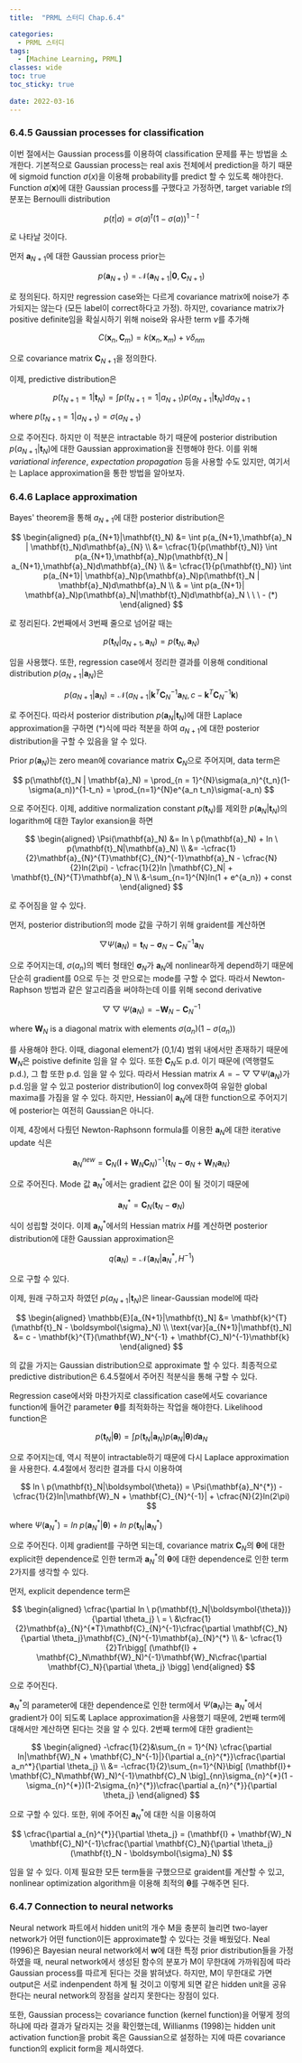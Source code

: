 ```yaml
---
title:  "PRML 스터디 Chap.6.4"

categories:
  - PRML 스터디
tags:
  - [Machine Learning, PRML]
classes: wide
toc: true
toc_sticky: true
 
date: 2022-03-16
---
```


### 6.4.5 Gaussian processes for classification

이번 절에서는 Gaussian process를 이용하여 classification 문제를 푸는 방법을 소개한다. 기본적으로 Gaussian process는 real axis 전체에서 prediction을 하기 때문에 sigmoid function $\sigma(x)$을 이용해 probability를 predict 할 수 있도록 해야한다. Function $a(\mathbf{x})$에 대한 Gaussian process를 구했다고 가정하면, target variable $t$의 분포는 Bernoulli distribution

$$
p(t|a) = \sigma(a)^{t}(1 - \sigma(a))^{1-t}
$$

로 나타날 것이다.

먼저 $\mathbf{a}_{N+1}$에 대한 Gaussian process prior는

$$
p(\mathbf{a}_{N+1}) = \mathcal{N}(\mathbf{a}_{N+1}|\mathbf{0},\mathbf{C}_{N+1})
$$

로 정의된다. 하지만 regression case와는 다르게 covariance matrix에 noise가 추가되지는 않는다 (모든 label이 correct하다고 가정). 하지만, covariance matrix가 positive definite임을 확실시하기 위해 noise와 유사한 term $\nu$를 추가해

$$
C(\mathbf{x}_n,\mathbf{C}_m) = k(\mathbf{x}_n,\mathbf{x}_m) + \nu \delta_{nm}
$$

으로 covariance matrix $\mathbf{C}_{N+1}$을 정의한다. 

이제, predictive distribution은

$$
p(t_{N+1} = 1|\mathbf{t}_N) = \int p(t_{N+1} = 1|a_{N+1})p(a_{N+1}|\mathbf{t}_{N})da_{N+1}
$$

where $p(t_{N+1} = 1|a_{N+1}) = \sigma(a_{N+1})$

으로 주어진다. 하지만 이 적분은 intractable 하기 때문에 posterior distribution $p(a_{N+1}|\mathbf{t}_N)$에 대한 Gaussian approximation을 진행해야 한다. 이를 위해 *variational inference*, *expectation propagation* 등을 사용할 수도 있지만, 여기서는 Laplace approximation을 통한 방법을 알아보자.

### 6.4.6 Laplace approximation

Bayes' theorem을 통해 $a_{N+1}$에 대한 posterior distribution은

$$
\begin{aligned}
p(a_{N+1}|\mathbf{t}_N) &= \int p(a_{N+1},\mathbf{a}_N | \mathbf{t}_N)d\mathbf{a}_{N} \\ &= \cfrac{1}{p(\mathbf{t}_N)} \int p(a_{N+1},\mathbf{a}_N)p(\mathbf{t}_N | a_{N+1},\mathbf{a}_N)d\mathbf{a}_{N} \\ &= \cfrac{1}{p(\mathbf{t}_N)} \int p(a_{N+1}| \mathbf{a}_N)p(\mathbf{a}_N)p(\mathbf{t}_N | \mathbf{a}_N)d\mathbf{a}_N \\ & = \int p(a_{N+1}| \mathbf{a}_N)p(\mathbf{a}_N|\mathbf{t}_N)d\mathbf{a}_N \ \ \ - (*)
\end{aligned}
$$

로 정리된다. 2번째에서 3번째 줄으로 넘어갈 때는 

$$
p(\mathbf{t}_N|a_{N+1},\mathbf{a}_N) = p(\mathbf{t}_N,\mathbf{a}_N)
$$

임을 사용했다. 또한, regression case에서 정리한 결과를 이용해 conditional distribution $p(a_{N+1}|\mathbf{a}_N)$은

$$
p(a_{N+1}|\mathbf{a}_N) = \mathcal{N}(a_{N+1}|\mathbf{k}^{T}\mathbf{C}_{N}^{-1}\mathbf{a}_N, c - \mathbf{k}^{T}\mathbf{C}_{N}^{-1}\mathbf{k})
$$

로 주어진다. 따라서 posterior distribution $p(\mathbf{a}_N|\mathbf{t}_N)$에 대한 Laplace approximation을 구하면 (*)식에 따라 적분을 하여 $a_{N+1}$에 대한 posterior distribution을 구할 수 있음을 알 수 있다.

Prior $p(\mathbf{a}_N)$는 zero mean에 covariance matrix $\mathbf{C}_N$으로 주어지며, data term은

$$
p(\mathbf{t}_N | \mathbf{a}_N) = \prod_{n = 1}^{N}\sigma(a_n)^{t_n}(1-\sigma(a_n))^{1-t_n} = \prod_{n=1}^{N}e^{a_n t_n}\sigma(-a_n)
$$

으로 주어진다. 이제, additive normalization constant $p(\mathbf{t}_N)$를 제외한 $p(\mathbf{a}_N|\mathbf{t}_N)$의 logarithm에 대한 Taylor exansion을 하면

$$
\begin{aligned}
\Psi(\mathbf{a}_N) &= ln \ p(\mathbf{a}_N) + ln \ p(\mathbf{t}_N|\mathbf{a}_N) \\ &= -\cfrac{1}{2}\mathbf{a}_{N}^{T}\mathbf{C}_{N}^{-1}\mathbf{a}_N - \cfrac{N}{2}ln(2\pi) - \cfrac{1}{2}ln |\mathbf{C}_N| + \mathbf{t}_{N}^{T}\mathbf{a}_N \\ &-\sum_{n=1}^{N}ln(1 + e^{a_n}) + const 
\end{aligned} 
$$

로 주어짐을 알 수 있다.

먼저, posterior distribution의 mode 값을 구하기 위해 graident를 계산하면

$$
\bigtriangledown \Psi(\mathbf{a}_N) = \mathbf{t}_N - \boldsymbol{\sigma}_N - \mathbf{C}_{N}^{-1}\mathbf{a}_N
$$

으로 주어지는데, $\sigma(a_n)$의 벡터 형태인 $\boldsymbol{\sigma}_N$가 $\mathbf{a}_N$에 nonlinear하게 depend하기 때문에 단순히 gradient를 0으로 두는 것 만으로는 mode를 구할 수 없다. 따라서 Newton-Raphson 방법과 같은 알고리즘을 써야하는데 이를 위해 second derivative

$$
\bigtriangledown \bigtriangledown \Psi(\mathbf{a}_N) = -\mathbf{W}_N - \mathbf{C}_{N}^{-1}
$$

where $\mathbf{W}_N$ is a diagonal matrix with elements $\sigma(a_n)(1-\sigma(a_n))$

를 사용해야 한다. 이때, diagonal element가 (0,1/4) 범위 내에서만 존재하기 때문에 $\mathbf{W}_N$은 poistive definite 임을 알 수 있다. 또한 $\mathbf{C}_N$도 p.d. 이기 때문에 (역행렬도 p.d.), 그 합 또한 p.d. 임을 알 수 있다. 따라서 Hessian matrix $A = - \bigtriangledown \bigtriangledown \Psi(\mathbf{a}_N)$가 p.d.임을 알 수 있고 posterior distribution이 log convex하여 유일한 global maxima를 가짐을 알 수 있다. 하지만, Hessian이 $\mathbf{a}_N$에 대한 function으로 주어지기에 posterior는 여전히 Gaussian은 아니다.

이제, 4장에서 다뤘던 Newton-Raphsonn formula를 이용한 $\mathbf{a}_N$에 대한 iterative update 식은

$$
\mathbf{a}_{N}^{new} = \mathbf{C}_N(\mathbf{I} + \mathbf{W}_N \mathbf{C}_N)^{-1}\{\mathbf{t}_N - \boldsymbol{\sigma}_N + \mathbf{W}_N \mathbf{a}_N \}
$$

으로 주어진다. Mode 값 $\mathbf{a}_N^{*}$에서는 gradient 값은 0이 될 것이기 때문에

$$
\mathbf{a}_N^{*} = \mathbf{C}_N (\mathbf{t}_N - \boldsymbol{\sigma}_N)
$$

식이 성립할 것이다. 이제 $\mathbf{a}_N^{*}$에서의 Hessian matrix $H$를 계산하면 posterior distribution에 대한 Gaussian approximation은

$$
q(\mathbf{a}_N) = \mathcal{N}(\mathbf{a}_N | \mathbf{a}_N^{*},H^{-1})
$$

으로 구할 수 있다.

이제, 원래 구하고자 하였던 $p(a_{N+1}|\mathbf{t}_N)$은 linear-Gaussian model에 따라

$$
\begin{aligned}
\mathbb{E}[a_{N+1}|\mathbf{t}_N] &= \mathbf{k}^{T}(\mathbf{t}_N - \boldsymbol{\sigma}_N) \\ \text{var}[a_{N+1}|\mathbf{t}_N] &= c - \mathbf{k}^{T}(\mathbf{W}_N^{-1} + \mathbf{C}_N)^{-1}\mathbf{k}
\end{aligned}
$$

의 값을 가지는 Gaussian distribution으로 approximate 할 수 있다. 최종적으로 predictive distribution은 6.4.5절에서 주어진 적분식을 통해 구할 수 있다.

Regression case에서와 마찬가지로 classification case에서도 covariance function에 들어간 parameter $\boldsymbol{\theta}$를 최적화하는 작업을 해야한다. Likelihood function은

$$
p(\mathbf{t}_N|\boldsymbol{\theta}) = \int p(\mathbf{t}_N|\mathbf{a}_N)p(\mathbf{a}_N|\boldsymbol{\theta})d\mathbf{a}_N
$$

으로 주어지는데, 역시 적분이 intractable하기 때문에 다시 Laplace approximation을 사용한다. 4.4절에서 정리한 결과를 다시 이용하여 

$$
ln \ p(\mathbf{t}_N|\boldsymbol{\theta}) = \Psi(\mathbf{a}_N^{*}) - \cfrac{1}{2}ln|\mathbf{W}_N + \mathbf{C}_{N}^{-1}| + \cfrac{N}{2}ln(2\pi)
$$

where $\Psi(\mathbf{a}_N^{*}) = ln \ p(\mathbf{a}_N^{*}|\boldsymbol{\theta}) + ln \ p(\mathbf{t}_N|\mathbf{a}_N^{*})$

으로 주어진다. 이제 gradient를 구하면 되는데, covariance matrix $\mathbf{C}_N$의 $\boldsymbol{\theta}$에 대한 explicit한 dependence로 인한 term과 $\mathbf{a}_N^{*}$의 $\boldsymbol{\theta}$에 대한 dependence로 인한 term 2가지를 생각할 수 있다.

먼저, explicit dependence term은

$$
\begin{aligned}
\cfrac{\partial ln \ p(\mathbf{t}_N|\boldsymbol{\theta})}{\partial \theta_j} \ = \ &\cfrac{1}{2}\mathbf{a}_{N}^{*T}\mathbf{C}_{N}^{-1}\cfrac{\partial \mathbf{C}_N}{\partial \theta_j}\mathbf{C}_{N}^{-1}\mathbf{a}_{N}^{*} \\ &- \cfrac{1}{2}Tr\bigg[ (\mathbf{I} + \mathbf{C}_N\mathbf{W}_N)^{-1}\mathbf{W}_N\cfrac{\partial \mathbf{C}_N}{\partial \theta_j} \bigg]
\end{aligned}
$$

으로 주어진다.

$\mathbf{a}_N^{*}$의 parameter에 대한 dependence로 인한 term에서 $\Psi(\mathbf{a}_N)$는 $\mathbf{a}_N^{*}$에서 gradient가 0이 되도록 Laplace approximation을 사용했기 때문에, 2번째 term에 대해서만 계산하면 된다는 것을 알 수 있다. 2번째 term에 대한 gradient는

$$
\begin{aligned}
-\cfrac{1}{2}&\sum_{n = 1}^{N} \cfrac{\partial ln|\mathbf{W}_N + \mathbf{C}_N^{-1}|}{\partial a_{n}^{*}}\cfrac{\partial a_n^*}{\partial \theta_j} \\ &= -\cfrac{1}{2}\sum_{n=1}^{N}\big[ (\mathbf{I}+ \mathbf{C}_N\mathbf{W}_N)^{-1}\mathbf{C}_N \big]_{nn}\sigma_{n}^{*}(1 - \sigma_{n}^{*})(1-2\sigma_{n}^{*})\cfrac{\partial a_{n}^{*}}{\partial \theta_j}
\end{aligned}
$$

으로 구할 수 있다. 또한, 위에 주어진 $\mathbf{a}_N^{*}$에 대한 식을 이용하여

$$
\cfrac{\partial a_{n}^{*}}{\partial \theta_j} = (\mathbf{I} + \mathbf{W}_N \mathbf{C}_N)^{-1}\cfrac{\partial \mathbf{C}_N}{\partial \theta_j}(\mathbf{t}_N - \boldsymbol{\sigma}_N)
$$

임을 알 수 있다. 이제 필요한 모든 term들을 구했으므로 graident를 계산할 수 있고, nonlinear optimization algorithm을 이용해 최적의 $\boldsymbol{\theta}$를 구해주면 된다.

### 6.4.7 Connection to neural networks

Neural network 파트에서 hidden unit의 개수 M을 충분히 늘리면 two-layer network가 어떤 function이든 approximate할 수 있다는 것을 배웠덨다. Neal (1996)은 Bayesian neural network에서 $\mathbf{w}$에 대한 특정 prior distribution들을 가정하였을 때, neural network에서 생성된 함수의 분포가 M이 무한대에 가까워짐에 따라 Gaussian process를 따르게 된다는 것을 밝혀냈다. 하지만, M이 무한대로 가면 output은 서로 indenpendent 하게 될 것이고 이렇게 되면 같은 hidden unit을 공유한다는 neural network의 장점을 살리지 못한다는 장점이 있다.

또한, Gaussian process는 covariance function (kernel function)을 어떻게 정의하냐에 따라 결과가 달라지는 것을 확인했는데, Willianms (1998)는 hidden unit activation function을 probit 혹은 Gaussian으로 설정하는 지에 따른 covariance function의 explicit form을 제시하였다.   
